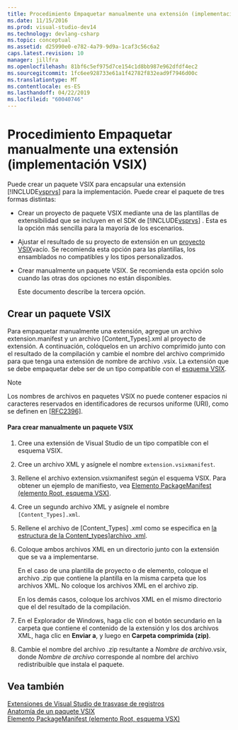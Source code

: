 ```yaml
---
title: Procedimiento Empaquetar manualmente una extensión (implementación VSIX) | Microsoft Docs
ms.date: 11/15/2016
ms.prod: visual-studio-dev14
ms.technology: devlang-csharp
ms.topic: conceptual
ms.assetid: d25990e0-e782-4a79-9d9a-1caf3c56c6a2
caps.latest.revision: 10
manager: jillfra
ms.openlocfilehash: 81bf6c5ef975d7ce154c1d8bb987e962dfdf4ec2
ms.sourcegitcommit: 1fc6ee928733e61a1f42782f832ead9f7946d00c
ms.translationtype: MT
ms.contentlocale: es-ES
ms.lasthandoff: 04/22/2019
ms.locfileid: "60040746"
---
```

# <a name="how-to-manually-package-an-extension-vsix-deployment"></a>Procedimiento Empaquetar manualmente una extensión (implementación VSIX)
Puede crear un paquete VSIX para encapsular una extensión [!INCLUDE[vsprvs](../includes/vsprvs-md.md)] para la implementación. Puede crear el paquete de tres formas distintas:  
  
- Crear un proyecto de paquete VSIX mediante una de las plantillas de extensibilidad que se incluyen en el SDK de [!INCLUDE[vsprvs](../includes/vsprvs-md.md)] . Esta es la opción más sencilla para la mayoría de los escenarios.  
  
- Ajustar el resultado de su proyecto de extensión en un [proyecto VSIX](../extensibility/vsix-project-template.md)vacío. Se recomienda esta opción para las plantillas, los ensamblados no compatibles y los tipos personalizados.  
  
- Crear manualmente un paquete VSIX. Se recomienda esta opción solo cuando las otras dos opciones no están disponibles.  
  
  Este documento describe la tercera opción.  
  
## <a name="creating-a-vsix-package"></a>Crear un paquete VSIX  
 Para empaquetar manualmente una extensión, agregue un archivo extension.manifest y un archivo [Content_Types].xml al proyecto de extensión. A continuación, colóquelos en un archivo comprimido junto con el resultado de la compilación y cambie el nombre del archivo comprimido para que tenga una extensión de nombre de archivo .vsix. La extensión que se debe empaquetar debe ser de un tipo compatible con el [esquema VSIX](http://msdn.microsoft.com/76e410ec-b1fb-4652-ac98-4a4c52e09a2b).  
  
> [!NOTE]
>  Los nombres de archivos en paquetes VSIX no puede contener espacios ni caracteres reservados en identificadores de recursos uniforme (URI), como se definen en [ \[RFC2396\]](http://go.microsoft.com/fwlink/?LinkId=90339).  
  
#### <a name="to-manually-create-a-vsix-package"></a>Para crear manualmente un paquete VSIX  
  
1. Cree una extensión de Visual Studio de un tipo compatible con el esquema VSIX.  
  
2. Cree un archivo XML y asígnele el nombre `extension.vsixmanifest`.  
  
3. Rellene el archivo extension.vsixmanifest según el esquema VSIX. Para obtener un ejemplo de manifiesto, vea [Elemento PackageManifest (elemento Root, esquema VSX)](http://msdn.microsoft.com/f8ae42ba-775a-4d2b-976a-f556e147f187).  
  
4. Cree un segundo archivo XML y asígnele el nombre `[Content_Types].xml`.  
  
5. Rellene el archivo de [Content_Types] .xml como se especifica en [la estructura de la Content_types\]archivo .xml](../extensibility/the-structure-of-the-content-types-dot-xml-file.md).  
  
6. Coloque ambos archivos XML en un directorio junto con la extensión que se va a implementarse.  
  
     En el caso de una plantilla de proyecto o de elemento, coloque el archivo .zip que contiene la plantilla en la misma carpeta que los archivos XML. No coloque los archivos XML en el archivo zip.  
  
     En los demás casos, coloque los archivos XML en el mismo directorio que el del resultado de la compilación.  
  
7. En el Explorador de Windows, haga clic con el botón secundario en la carpeta que contiene el contenido de la extensión y los dos archivos XML, haga clic en **Enviar a**, y luego en **Carpeta comprimida (zip)**.  
  
8. Cambie el nombre del archivo .zip resultante a *Nombre de archivo*.vsix, donde *Nombre de archivo* corresponde al nombre del archivo redistribuible que instala el paquete.  
  
## <a name="see-also"></a>Vea también  
 [Extensiones de Visual Studio de trasvase de registros](../extensibility/shipping-visual-studio-extensions.md)   
 [Anatomía de un paquete VSIX](../extensibility/anatomy-of-a-vsix-package.md)   
 [Elemento PackageManifest (elemento Root, esquema VSX)](http://msdn.microsoft.com/f8ae42ba-775a-4d2b-976a-f556e147f187)